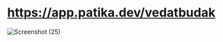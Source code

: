 # https://app.patika.dev/vedatbudak
 ![Screenshot (25)](https://user-images.githubusercontent.com/116269393/199232218-113269f2-1216-482c-8947-a4b42c303312.png)


